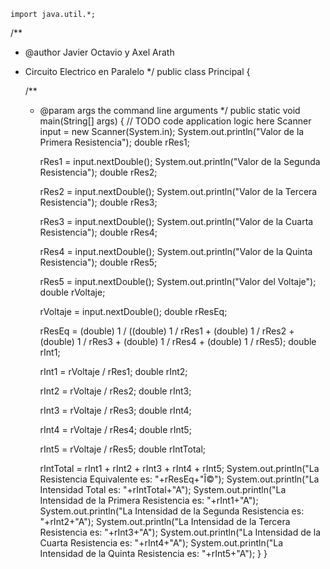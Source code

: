     import java.util.*;
/**
 * @author Javier Octavio y Axel Arath
 * Circuito Electrico en Paralelo
 */
public class Principal {

    /**
     * @param args the command line arguments
     */
    public static void main(String[] args) {
        // TODO code application logic here
        Scanner input = new Scanner(System.in);
        System.out.println("Valor de la Primera Resistencia");
        double rRes1;
        
        rRes1 = input.nextDouble();
        System.out.println("Valor de la Segunda Resistencia");
        double rRes2;
        
        rRes2 = input.nextDouble();
        System.out.println("Valor de la Tercera Resistencia");
        double rRes3;
        
        rRes3 = input.nextDouble();
        System.out.println("Valor de la Cuarta Resistencia");
        double rRes4;
        
        rRes4 = input.nextDouble();
        System.out.println("Valor de la Quinta Resistencia");
        double rRes5;
        
        rRes5 = input.nextDouble();
        System.out.println("Valor del Voltaje");
        double rVoltaje;
        
        rVoltaje = input.nextDouble();
        double rResEq;
        
        rResEq = (double) 1 / ((double) 1 / rRes1 + (double) 1 / rRes2 +
                 (double) 1 / rRes3 + (double) 1 / rRes4 + (double) 1 / rRes5);
        double rInt1;
        
        rInt1 = rVoltaje / rRes1;
        double rInt2;
        
        rInt2 = rVoltaje / rRes2;
        double rInt3;
        
        rInt3 = rVoltaje / rRes3;
        double rInt4;
        
        rInt4 = rVoltaje / rRes4;
        double rInt5;
        
        rInt5 = rVoltaje / rRes5;
        double rIntTotal;
        
        rIntTotal = rInt1 + rInt2 + rInt3 + rInt4 + rInt5;
        System.out.println("La Resistencia Equivalente es: "+rResEq+"Î©");
        System.out.println("La Intensidad Total es: "+rIntTotal+"A");
        System.out.println("La Intensidad de la Primera Resistencia es: "+rInt1+"A");
        System.out.println("La Intensidad de la Segunda Resistencia es: "+rInt2+"A");
        System.out.println("La Intensidad de la Tercera Resistencia es: "+rInt3+"A");
        System.out.println("La Intensidad de la Cuarta Resistencia es: "+rInt4+"A");
        System.out.println("La Intensidad de la Quinta Resistencia es: "+rInt5+"A");
    }
}
